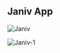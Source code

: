 ## Janiv App

![Janiv](https://github.com/BramMortier/Janiv-App/assets/79015250/323fe6a2-db6a-4317-9882-7afc841e50ad)

![Janiv-1](https://github.com/BramMortier/Janiv-App/assets/79015250/c9bd4dba-5e9b-4a4e-b044-1ea2288d5310)

